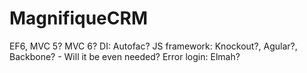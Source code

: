 # MagnifiqueCRM

EF6, 
MVC  5? MVC 6?
DI: Autofac? 
JS framework: Knockout?, Agular?, Backbone? - Will it be even needed?
Error login: Elmah?

